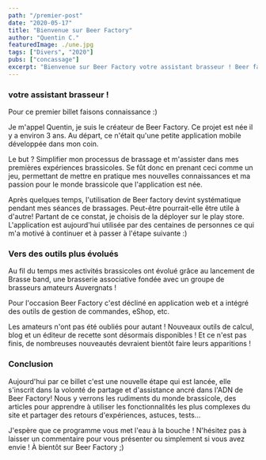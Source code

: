 ```yaml
---
path: "/premier-post"
date: "2020-05-17"
title: "Bienvenue sur Beer Factory"
author: "Quentin C."
featuredImage: ./une.jpg
tags: ["Divers", "2020"]
pubs: ["concassage"]
excerpt: "Bienvenue sur Beer Factory votre assistant brasseur ! Beer factory est née ..."
---
```


### votre assistant brasseur !

Pour ce premier billet faisons connaissance :)

Je m'appel Quentin, je suis le créateur de Beer Factory. Ce projet est née il y a environ 3 ans. Au départ, ce n'était qu'une petite application mobile développée dans mon coin.

Le but ? Simplifier mon processus de brassage et m'assister dans mes premières expériences brassicoles. Se fût donc en prenant ceci comme un jeu, permettant de mettre en pratique mes nouvelles connaissances et ma passion pour le monde brassicole que l'application est née.

Après quelques temps, l'utilisation de Beer factory devint systématique pendant mes séances de brassages. Peut-être pourrait-elle être utile à d'autre! Partant de ce constat, je choisis de la déployer sur le play store. L'application est aujourd'hui utilisée par des centaines de personnes ce qui m'a motivé à continuer et à passer à l'étape suivante :)

### Vers des outils plus évolués

Au fil du temps mes activités brassicoles ont évolué grâce au lancement de Brasse band, une brasserie associative fondée avec un groupe de brasseurs amateurs Auvergnats !

Pour l'occasion Beer Factory c'est décliné en application web et a intégré des outils de gestion de commandes, eShop, etc.

Les amateurs n'ont pas été oubliés pour autant ! Nouveaux outils de calcul, blog et un éditeur de recette sont désormais disponibles ! Et ce n'est pas finis, de nombreuses nouveautés devraient bientôt faire leurs apparitions !

### Conclusion

Aujourd'hui par ce billet c'est une nouvelle étape qui est lancée, elle s'inscrit dans la volonté de partage et d'assistance ancré dans l'ADN de Beer Factory! Nous y verrons les rudiments du monde brassicole, des articles pour apprendre à utiliser les fonctionnalités les plus complexes du site et partager des retours d'expériences, astuces, tests...

J'espère que ce programme vous met l'eau à la bouche ! N'hésitez pas à laisser un commentaire pour vous présenter ou simplement si vous avez envie ! À bientôt sur Beer Factory ;)
